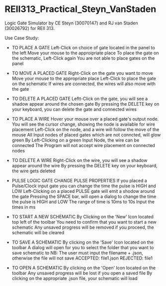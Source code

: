 # REII313_Practical_Steyn_VanStaden
Logic Gate Simulator by CE Steyn (30070147) and RJ van Staden (30026792) for REII 313.

Use Case Study:
* TO PLACE A GATE
  Left-Click on choice of gate located in the panel to the left
  Move your mouse to the approipriate place
  To place the gate on the schematic, Left-Click again
  You are not able to place gates on the panel
  
* TO MOVE A PLACED GATE
  Right-Click on the gate you want to move
  Move your mouse to the appropriate place
  Left-Click to place the gate on the schematic
  If wires are connected, the wires will also move with the gate
  
* TO DELETE A PLACED GATE
  Leftt-Click on the gate, you will see a shadow appear around the chosen gate
  By pressing the DELETE key on your keyboard, you can delete the gate and connected wires
  
* TO PLACE A WIRE
  Hover your mouse over a placed gate's output node.
  You will see the cursor change, showing the node is available for wire placement
  Left-Click on the node, and a wire will follow the move of the mouse
  All Input nodes of placed gates which are not conncted, will glow green
  By Left-Clicking on a green Input Node, the wire can be connected
  The Program will not accept wire placement on connected nodes
  
* TO DELETE A WIRE
  Right-Click on the wire, you will see a shadow appear around the wire
  By pressing the DELETE key on your keyboard, the wire gets deleted
  
* PULSE LOGIC GATE CHANGE PULSE PROPERTIES
  If you placed a Pulse/Clock input gate you can change the time the pulse is HIGH and LOW
  Left-Clicking on a placed PULSE gate will emit a shodow around the gate
  Pressing the SPACE bar, will open a dialog to change the time the pulse is HIGH and LOW
  The range of time is 10ms to 10s
  Input the times in ms
  
* TO START A NEW SCHEMATIC
  By Clicking on the 'New' Icon located top left of the toolbar
  You need to confirm that you want to start a new schematic
  Any unsaved progress will be removed if you proceed, the schematic will be cleared
  
* TO SAVE A SCHEMATIC
  By clicking on the 'Save' Icon located on the toolbar
  A dialog will open for you to select the folder that you want to save schematic to
  NB: The user must input the filename + .json, otherwise the file will not save
  ACCEPTED: file1.json
  REJECTED: file1
  
* TO OPEN A SCHEMATIC
  By clicking on the 'Open' Icon located on the toolbar
  Any unsaved progress will be lost if you open a saved file
  By clicking on the appropriate .json file, your schematic will load
  
  
